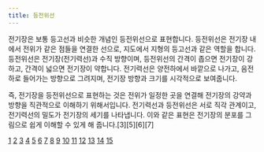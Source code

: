 ```yaml
---
title: 등전위선
---
```

전기장은 보통 등고선과 비슷한 개념인 등전위선으로 표현합니다. 등전위선은 전기장 내에서 전위가 같은 점들을 연결한 선으로, 지도에서 지형의 등고선과 같은 역할을 합니다. 등전위선은 전기장(전기력선)과 수직 방향이며, 등전위선의 간격이 좁으면 전기장이 강하고, 간격이 넓으면 전기장이 약합니다. 전기력선은 양전하에서 바깥으로 나가고, 음전하로 들어가는 방향으로 그려지며, 전기장 방향과 크기를 시각적으로 보여줍니다.

즉, 전기장을 등전위선으로 표현하는 것은 전위가 일정한 곳을 연결해 전기장의 강약과 방향을 직관적으로 이해하기 위해서입니다. 전기력선과 등전위선은 서로 직각 관계이고, 전기력선의 밀도가 전기장의 세기를 나타냅니다. 이와 같은 표현은 전기장의 분포를 그림으로 쉽게 이해할 수 있게 해 줍니다.[3][5][6][7]

[1](https://blog.naver.com/skp1659/223537065573)
[2](https://blog.naver.com/mykepzzang/220703829985)
[3](https://sciense.tistory.com/62)
[4](https://wikidocs.net/265302)
[5](https://emwavefield291.tistory.com/entry/%EC%A0%84%EA%B8%B0%EC%9E%A5-%EC%84%B8%EA%B8%B0-%EC%9D%B4%EB%A0%87%EA%B2%8C-%EC%9E%B0%EB%8B%A4-%EB%93%B1%EC%A0%84%EC%9C%84%EC%84%A0-%EC%8B%A4%ED%97%98%EC%9C%BC%EB%A1%9C-%EC%8B%9C%EA%B0%81%ED%99%94-1)
[6](http://blog.naver.com/bh10540/220067477140)
[7](http://physica.gnu.ac.kr/phtml/electromagnetic/gauss/flux/flux.html)
[8](https://blog.naver.com/wa1998/222503227386)
[9](https://translate.google.com/translate?u=https%3A%2F%2Fwww.quora.com%2FHow-do-you-sketch-the-electric-field-lines-and-equipotential-lines-between-two-unlike-static-point-charges-of-the-same-magnitude&hl=ko&sl=en&tl=ko&client=srp)
[10](https://blog.naver.com/beaver1659/223537060218)
[11](https://appleii.tistory.com/74)
[12](https://www.youtube.com/watch?v=0Mexf1Cqz2g)
[13](https://ilsangreview1.tistory.com/5)
[14](https://www.etaxkorea.net/sub/haesul/haesul_popup_juje.php?TableName=t0228000&haesul_type=2&year=&kind_01=)
[15](https://herald-lab.tistory.com/199)